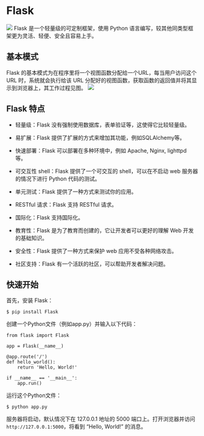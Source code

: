 # Flask
![](/falsk/falsk.png)
Flask 是一个轻量级的可定制框架，使用 Python 语言编写，较其他同类型框架更为灵活、轻便、安全且容易上手。

## 基本模式
Flask 的基本模式为在程序里将一个视图函数分配给一个URL，每当用户访问这个 URL 时，系统就会执行给该 URL 分配好的视图函数，获取函数的返回值并将其显示到浏览器上，其工作过程见图。
![](/falsk/mode.png)

## Flask 特点
- 轻量级：Flask 没有强制使用数据库，表单验证等，这使得它比较轻量级。

- 易扩展：Flask 提供了扩展的方式来增加其功能，例如SQLAlchemy等。

- 快速部署：Flask 可以部署在多种环境中，例如 Apache, Nginx, lighttpd 等。

- 可交互性 shell：Flask 提供了一个可交互的 shell，可以在不启动 web 服务器的情况下进行 Python 代码的测试。

- 单元测试：Flask 提供了一种方式来测试你的应用。

- RESTful 请求：Flask 支持 RESTful 请求。

- 国际化：Flask 支持国际化。

- 教育性：Flask 是为了教育而创建的，它让开发者可以更好的理解 Web 开发的基础知识。

- 安全性：Flask 提供了一种方式来保护 web 应用不受各种网络攻击。

- 社区支持：Flask 有一个活跃的社区，可以帮助开发者解决问题。


## 快速开始

首先，安装 Flask：
```shell
$ pip install Flask
```

创建一个Python文件（例如app.py）并输入以下代码：
```pyhon
from flask import Flask
 
app = Flask(__name__)
 
@app.route('/')
def hello_world():
    return 'Hello, World!'
 
if __name__ == '__main__':
    app.run()
```

运行这个Python文件：
```shell
$ python app.py
```

服务器将启动，默认情况下在 127.0.0.1 地址的 5000 端口上。打开浏览器并访问`http://127.0.0.1:5000`，将看到 “Hello, World!” 的消息。